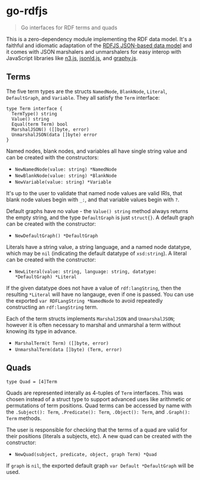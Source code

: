 # go-rdfjs

> Go interfaces for RDF terms and quads

This is a zero-dependency module implementing the RDF data model. It's a faithful and idiomatic adaptation of the [RDFJS JSON-based data model](http://rdf.js.org/data-model-spec/) and it comes with JSON marshalers and unmarshalers for easy interop with JavaScript libraries like [n3.js](https://github.com/rdfjs/N3.js), [jsonld.js](https://github.com/digitalbazaar/jsonld.js), and [graphy.js](https://github.com/blake-regalia/graphy.js).

## Terms

The five term types are the structs `NamedNode`, `BlankNode`, `Literal`, `DefaultGraph`, and `Variable`. They all satisfy the `Term` interface:

```golang
type Term interface {
  TermType() string
  Value() string
  Equal(term Term) bool
  MarshalJSON() ([]byte, error)
  UnmarshalJSON(data []byte) error
}
```

Named nodes, blank nodes, and variables all have single string value and can be created with the constructors:

- `NewNamedNode(value: string) *NamedNode`
- `NewBlankNode(value: string) *BlankNode`
- `NewVariable(value: string) *Variable`

It's up to the user to validate that named node values are valid IRIs, that blank node values begin with `_:`, and that variable values begin with `?`.

Default graphs have no value - the `Value() string` method always returns the empty string, and the type `DefaultGraph` is just `struct{}`. A default graph can be created with the constructor:

- `NewDefaultGraph() *DefaultGraph`

Literals have a string value, a string language, and a named node datatype, which may be `nil` (indicating the default datatype of `xsd:string`). A literal can be created with the constructor:

- `NewLiteral(value: string, language: string, datatype: *DefaultGraph) *Literal`

If the given datatype does not have a value of `rdf:langString`, then the resulting `*Literal` will have no langauge, even if one is passed. You can use the exported `var RDFLangString *NamedNode` to avoid repeatedly constructing an `rdf:langString` term.

Each of the term structs implements `MarshalJSON` and `UnmarshalJSON`; however it is often necessary to marshal and unmarshal a term without knowing its type in advance.

- `MarshalTerm(t Term) ([]byte, error)`
- `UnmarshalTerm(data []byte) (Term, error)`

## Quads

```golang
type Quad = [4]Term
```

Quads are represented interally as 4-tuples of `Term` interfaces. This was chosen instead of a struct type to support advanced uses like arithmetic or permutations of term positions. Quad terms can be accessed by name with the `.Subject(): Term`, `.Predicate(): Term`, `.Object(): Term`, and `.Graph(): Term` methods.

The user is responsible for checking that the terms of a quad are valid for their positions (literals a subjects, etc). A new quad can be created with the constructor:

- `NewQuad(subject, predicate, object, graph Term) *Quad`

If `graph` is `nil`, the exported default graph `var Default *DefaultGraph` will be used.
